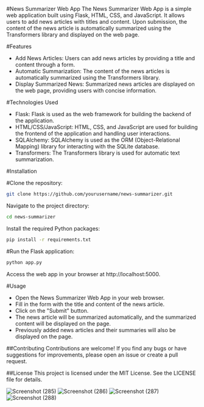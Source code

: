 #News Summarizer Web App
The News Summarizer Web App is a simple web application built using Flask, HTML, CSS, and JavaScript. It allows users to add news articles with titles and content. Upon submission, the content of the news article is automatically summarized using the Transformers library and displayed on the web page.

#Features
- Add News Articles: Users can add news articles by providing a title and content through a form.
- Automatic Summarization: The content of the news articles is automatically summarized using the Transformers library.
- Display Summarized News: Summarized news articles are displayed on the web page, providing users with concise information.

#Technologies Used
- Flask: Flask is used as the web framework for building the backend of the application.
- HTML/CSS/JavaScript: HTML, CSS, and JavaScript are used for building the frontend of the application and handling user interactions.
- SQLAlchemy: SQLAlchemy is used as the ORM (Object-Relational Mapping) library for interacting with the SQLite database.
- Transformers: The Transformers library is used for automatic text summarization.

#Installation

#Clone the repository:

```bash
git clone https://github.com/yourusername/news-summarizer.git
```
Navigate to the project directory:

```bash
cd news-summarizer
```
Install the required Python packages:

```bash
pip install -r requirements.txt
```

#Run the Flask application:

```bash
python app.py
```

Access the web app in your browser at http://localhost:5000.

#Usage
- Open the News Summarizer Web App in your web browser.
- Fill in the form with the title and content of the news article.
- Click on the "Submit" button.
- The news article will be summarized automatically, and the summarized content will be displayed on the page.
- Previously added news articles and their summaries will also be displayed on the page.

##Contributing
Contributions are welcome! If you find any bugs or have suggestions for improvements, please open an issue or create a pull request.

##License
This project is licensed under the MIT License. See the LICENSE file for details.

![Screenshot (285)](https://github.com/Sahasra-Kesara/news-summarizer-FullStack/assets/121740972/496a67fa-38c7-4fc6-9deb-4e2df0bd3dda)
![Screenshot (286)](https://github.com/Sahasra-Kesara/news-summarizer-FullStack/assets/121740972/82e7c08f-c19d-4e78-90cb-8187fcf611d7)
![Screenshot (287)](https://github.com/Sahasra-Kesara/news-summarizer-FullStack/assets/121740972/6dfc752e-7e26-4f4a-b4db-b5152c8ca4d5)
![Screenshot (288)](https://github.com/Sahasra-Kesara/news-summarizer-FullStack/assets/121740972/29e23498-cc6a-4798-a7a4-585c89fbbbb0)
